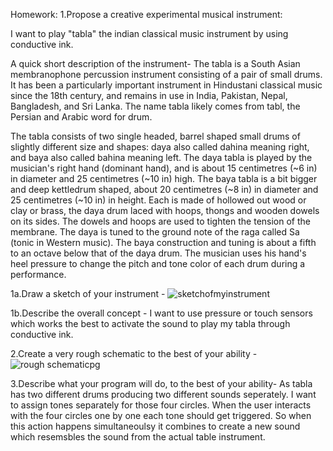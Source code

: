 Homework:
1.Propose a creative experimental musical instrument:

I want to play "tabla" the indian classical music instrument by using conductive ink.


A quick short description of the instrument-
The tabla is a South Asian membranophone percussion instrument consisting of a pair of 
small drums. It has been a particularly important instrument in Hindustani classical 
music since the 18th century, and remains in use in India, Pakistan, 
Nepal, Bangladesh, and Sri Lanka. The name tabla likely comes from tabl, the Persian 
and Arabic word for drum. 

The tabla consists of two single headed, barrel shaped small drums of slightly different size and shapes: 
daya also called dahina meaning right, and baya also called bahina meaning left. The daya tabla is 
played by the musician's right hand (dominant hand), and is about 15 centimetres (~6 in) 
in diameter and 25 centimetres (~10 in) high. The baya tabla is a bit bigger and deep kettledrum shaped, 
about 20 centimetres (~8 in) in diameter and 25 centimetres (~10 in) in height. Each is made of 
hollowed out wood or clay or brass, the daya drum laced with hoops, thongs and wooden dowels on its sides. 
The dowels and hoops are used to tighten the tension of the membrane. 
The daya is tuned to the ground note of the raga called Sa (tonic in Western music). 
The baya construction and tuning is about a fifth to an octave below that of the daya drum. 
The musician uses his hand's heel pressure to change the pitch and tone color of each drum during a performance.

1a.Draw a sketch of your instrument - 
![sketchofmyinstrument](https://cloud.githubusercontent.com/assets/13222494/22797891/dc1a7ff8-eeb4-11e6-8486-15b464e84bdf.JPG)


1b.Describe the overall concept - I want to use pressure or touch sensors which works the best to 
activate the sound to play my tabla through conductive ink.

2.Create a very rough schematic to the best of your ability - 
![rough schematicpg](https://cloud.githubusercontent.com/assets/13222494/22798024/4ca8150a-eeb5-11e6-8ca3-deebb3f10289.JPG)


3.Describe what your program will do, to the best of your ability- 
As tabla has two different drums producing two different sounds seperately.
I want to assign tones separately for those four circles.
When the user interacts with the four circles one by one each tone should get triggered.
So when this action happens simultaneoulsy it combines to create a new sound which 
resemsbles the sound from the actual table instrument.


